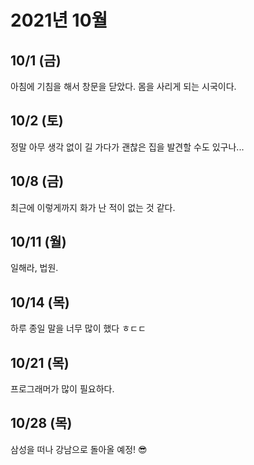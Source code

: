 # 2021년 10월

## 10/1 (금)

아침에 기침을 해서 창문을 닫았다.
몸을 사리게 되는 시국이다.

## 10/2 (토)

정말 아무 생각 없이 길 가다가 괜찮은 집을 발견할 수도 있구나...

## 10/8 (금)

최근에 이렇게까지 화가 난 적이 없는 것 같다.

## 10/11 (월)

일해라, 법원.

## 10/14 (목)

하루 종일 말을 너무 많이 했다 ㅎㄷㄷ

## 10/21 (목)

프로그래머가 많이 필요하다.

## 10/28 (목)

삼성을 떠나 강남으로 돌아올 예정! 😎
